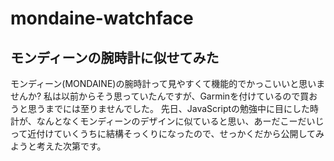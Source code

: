 # mondaine-watchface
## モンディーンの腕時計に似せてみた
モンディーン(MONDAINE)の腕時計って見やすくて機能的でかっこいいと思いませんか?
私は以前からそう思っていたんですが、Garminを付けているので買おうと思うまでには至りませんでした。
先日、JavaScriptの勉強中に目にした時計が、なんとなくモンディーンのデザインに似ていると思い、あーだこーだいじって近付けていくうちに結構そっくりになったので、せっかくだから公開してみようと考えた次第です。
